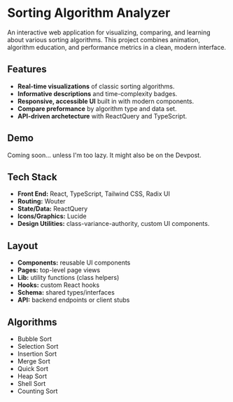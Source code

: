 # Sorting Algorithm Analyzer
An interactive web application for visualizing, comparing, and learning about various sorting algorithms. This project combines animation, algorithm education, and performance metrics in a clean, modern interface.

## Features
- **Real-time visualizations** of classic sorting algorithms.
- **Informative descriptions** and time-complexity badges.
- **Responsive, accessible UI** built in with modern components.
- **Compare preformance** by algorithm type and data set.
- **API-driven archetecture** with ReactQuery and TypeScript.

## Demo
Coming soon... unless I'm too lazy. It might also be on the Devpost.

## Tech Stack
- **Front End:** React, TypeScript, Tailwind CSS, Radix UI
- **Routing:** Wouter
- **State/Data:** ReactQuery
- **Icons/Graphics:** Lucide
- **Design Utilities:** class-variance-authority, custom UI components.

## Layout
- **Components:** reusable UI components
- **Pages:** top-level page views
- **Lib:** utility functions (class helpers)
- **Hooks:** custom React hooks
- **Schema:** shared types/interfaces
- **API:** backend endpoints or client stubs

## Algorithms
- Bubble Sort
- Selection Sort
- Insertion Sort
- Merge Sort
- Quick Sort
- Heap Sort
- Shell Sort
- Counting Sort
